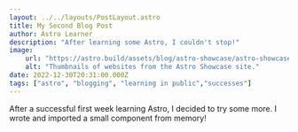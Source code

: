 ```yaml
---
layout: ../../layouts/PostLayout.astro
title: My Second Blog Post
author: Astro Learner
description: "After learning some Astro, I couldn't stop!"
image: 
    url: "https://astro.build/assets/blog/astro-showcase/astro-showcase-screenshot.jpg"
    alt: "Thumbnails of websites from the Astro Showcase site."
date: 2022-12-30T20:31:00.000Z
tags: ["astro", "blogging", "learning in public","successes"]
---
```

After a successful first week learning Astro, I decided to try some more. I wrote and imported a small component from memory!